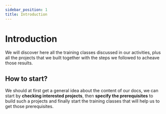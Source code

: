 ```yaml
---
sidebar_position: 1
title: Introduction
---
```


# Introduction

We will discover here all the training classes discussed in our activities, plus all the projects that we built together with the steps we followed to acheave those results.

## How to start?

We should at first get a general idea about the content of our docs,
we can start by **checking interested projects**, then **specify the prerequisites** to build such a projects and finally start the training classes that will help us to get those prerequisites.
